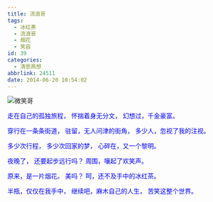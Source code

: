 ```yaml
---
title: 流浪哥
tags:
  - 冰红茶
  - 流浪哥
  - 烟花
  - 笑容
id: 39
categories:
  - 清思燕想
abbrlink: 24511
date: 2014-06-20 10:54:02
---
```


![微笑哥](http://ww1.sinaimg.cn/bmiddle/a716fd45jw1ehjc21u67sj20ci07w0t2.jpg "郑州，一个流浪汉从地上捡了半瓶冰红茶，喝了一口，凝视着天空，烟花绽放，他笑了……") 

<span style="color: #0000ff;">走在自己的孤独旅程，</span>
<span style="color: #0000ff;">怀揣着身无分文，</span>
<span style="color: #0000ff;">幻想过，千金豪富。</span>

<span style="color: #0000ff;">穿行在一条条街道，</span>
<span style="color: #0000ff;">驻留，无人问津的街角，</span>
<span style="color: #0000ff;">多少人，忽视了我的注视。</span>

<span style="color: #0000ff;">多少次行程，</span>
<span style="color: #0000ff;">多少次回家的梦，</span>
<span style="color: #0000ff;">心碎在，又一个黎明。</span>

<span style="color: #0000ff;">夜晚了，</span>
<span style="color: #0000ff;">还要起步远行吗？</span>
<span style="color: #0000ff;">周围，嚷起了欢笑声。</span>

<span style="color: #0000ff;">原来，是一片烟花。</span>
<span style="color: #0000ff;">美吗？</span>
<span style="color: #0000ff;">呵，还不及手中的冰红茶。</span>

<span style="color: #0000ff;">半瓶，仅仅在我手中，</span>
<span style="color: #0000ff;">继续吧，麻木自己的人生，</span>
<span style="color: #0000ff;">苦笑这整个世界。</span>
